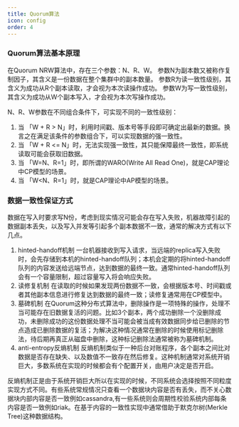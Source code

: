 ```yaml
---
title: Quorum算法
icon: config
order: 4
---
```


### Quorum算法基本原理
在Quorum NRW算法中，存在三个参数：N、R、W。
参数N为副本数又被称作复制因子，其含义是一份数据在整个集群中的副本数量。
参数R为读一致性级别，其含义为成功从R个副本读取，才会视为本次读操作成功。
参数W为写一致性级别，其含义为成功从W个副本写入，才会视为本次写操作成功。

N、R、W参数在不同组合条件下，可实现不同的一致性级别：
1. 当 「W + R > N」时，利用时间戳、版本号等手段即可确定出最新的数据。换言之在满足该条件的参数组合下，可以实现数据的强一致性。
2. 当 「W + R <= N」时，无法实现强一致性，其只能保障最终一致性，即系统读取可能会获取旧数据。
3. 当 「W=N、R=1」时，即所谓的WARO(Write All Read One)，就是CAP理论中CP模型的场景。
4. 当 「W<N、R=1」时，就是CAP理论中AP模型的场景。

### 数据一致性保证方式
数据在写入时要求写N份，考虑到现实情况可能会存在写入失败，机器故障引起的数据副本丢失，以及写入并发等引起多个副本数据不一致，通常的解决方式有以下几点。
1. hinted-handoff机制
一台机器接收到写入请求，当远端的replica写入失败时，会先存储到本机的hinted-handoff队列；本机会定期的将hinted-handoff队列的内容发送给远端节点，达到数据的最终一致。通常hinted-handoff队列会有一个容量限制，超过容量写入将会响应失败。
2. 读修复机制
在读取的时候如果发现两份数据不一致，会根据版本号、时间戳或者其他副本信息进行修复达到数据的最终一致；读修复通常用在CP模型中。
3. 墓碑机制
在Quorum这种分布式算法中，删除操作是一项特殊的操作，处理不当可能存在旧数据复活的问题。比如3个副本，两个成功删除一个没删除成功，未删除成功的这份数据处理不当可能会被当成有效数据同步给已删除的节点造成已删除数据的复活；为解决这种情况通常在删除的时候使用标记删除法，待后期再真正从磁盘中删除，这种标记删除法通常被称为墓碑机制。
4. anti-entropy反熵机制
反熵机制类似于一种后台对账程序，各个副本之间比对数据是否存在缺失、以及数值不一致存在然后修复。这种机制通常对系统开销巨大，多数系统在实现的时候都会有个配置开关，由用户决定是否开启。

反熵机制正是由于系统开销巨大所以在实现的时候，不同系统会选择按照不同粒度实现方式不同。有些系统常规情况只查看一个数据块内容是否有丢失，而不关心数据块内部内容是否一致例如cassandra,有一些系统则会周期性校验系统内部每条内容是否一致例如riak。在基于内容的一致性实现中通常借助于默克尔树(Merkle Tree)这种数据结构。

